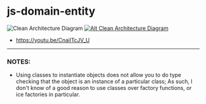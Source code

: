 # js-domain-entity

![Clean Architecture Diagram](https://five.agency/wp-content/uploads/2016/11/Graph-1.png)
[![Alt Clean Architecture Diagram](https://cdn-media-1.freecodecamp.org/images/YIABVRTHRz58ZiT6W-emBkfNIQUHBelp8t6U)](https://www.freecodecamp.org/news/a-quick-introduction-to-clean-architecture-990c014448d2/)

- https://youtu.be/CnailTcJV_U

---

### NOTES:

- Using classes to instantiate objects does not allow you to do type checking that the object is an instance of a particular class; As such, I don't know of a good reason to use classes over factory functions, or ice factories in particular.
